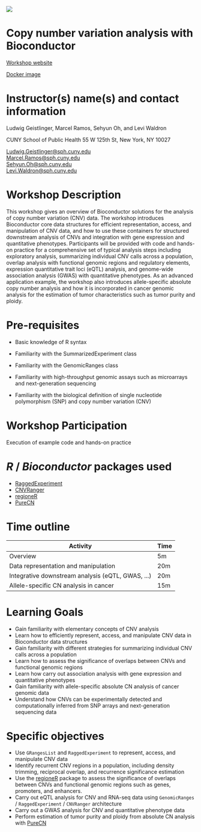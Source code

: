 ![](https://github.com/waldronlab/CNVWorkshop/workflows/.github/workflows/basic_checks.yaml/badge.svg)

# Copy number variation analysis with Bioconductor

[Workshop website](https://waldronlab.github.io/CNVWorkshop)

[Docker image](https://hub.docker.com/repository/docker/ludwigg/cnvworkshop)

# Instructor(s) name(s) and contact information

Ludwig Geistlinger, Marcel Ramos, Sehyun Oh, and Levi Waldron

CUNY School of Public Health
55 W 125th St, New York, NY 10027

Ludwig.Geistlinger@sph.cuny.edu  
Marcel.Ramos@sph.cuny.edu   
Sehyun.Oh@sph.cuny.edu   
Levi.Waldron@sph.cuny.edu   

# Workshop Description

This workshop gives an overview of Bioconductor solutions for the analysis of 
copy number variation (CNV) data. 
The workshop introduces Bioconductor core data structures for efficient 
representation, access, and manipulation of CNV data, and how to use these
containers for structured downstream analysis of CNVs and integration with gene 
expression and quantitative phenotypes. 
Participants will be provided with code and hands-on practice for a comprehensive 
set of typical analysis steps including exploratory analysis, summarizing individual 
CNV calls across a population, overlap analysis with functional genomic regions 
and regulatory elements, expression quantitative trait loci (eQTL) analysis, 
and genome-wide association analysis (GWAS) with quantitative phenotypes.
As an advanced application example, the workshop also introduces allele-specific 
absolute copy number analysis and how it is incorporated in cancer genomic analysis 
for the estimation of tumor characteristics such as tumor purity and ploidy. 

# Pre-requisites

* Basic knowledge of R syntax
* Familiarity with the SummarizedExperiment class
* Familiarity with the GenomicRanges class

* Familiarity with high-throughput genomic assays such as microarrays and 
  next-generation sequencing
* Familiarity with the biological definition of single nucleotide polymorphism 
  (SNP) and copy number variation (CNV) 

# Workshop Participation

Execution of example code and hands-on practice

# _R_ / _Bioconductor_ packages used

* [RaggedExperiment](http://bioconductor.org/packages/RaggedExperiment)
* [CNVRanger](http://bioconductor.org/packages/CNVRanger)
* [regioneR](http://bioconductor.org/packages/regioneR)
* [PureCN](http://bioconductor.org/packages/PureCN)

# Time outline

| Activity                                              | Time |
|-------------------------------------------------------|------|
| Overview                                              | 5m   |
| Data representation and manipulation                  | 20m  |
| Integrative downstream analysis (eQTL, GWAS, ...)     | 20m  |
| Allele-specific CN analysis in cancer                 | 15m  |


# Learning Goals

* Gain familiarity with elementary concepts of CNV analysis
* Learn how to efficiently represent, access, and manipulate CNV data 
  in Bioconductor data structures
* Gain familiarity with different strategies for summarizing individual CNV
  calls across a population
* Learn how to assess the significance of overlaps between CNVs and functional
  genomic regions
* Learn how carry out association analysis with gene expression and quantitative
  phenotypes
* Gain familiarity with allele-specific absolute CN analysis of cancer genomic data 
* Understand how CNVs can be experimentally detected and computationally inferred
  from SNP arrays and next-generation sequencing data
 
# Specific objectives

* Use `GRangesList` and `RaggedExperiment` to represent, access, and 
  manipulate CNV data 
* Identify recurrent CNV regions in a population,
  including density trimming, reciprocal overlap, and recurrence significance estimation
* Use the [regioneR](http://bioconductor.org/packages/regioneR) package
  to assess the significance of overlaps between CNVs and functional genomic regions
  such as genes, promoters, and enhancers.
* Carry out eQTL analysis for CNV and RNA-seq data using `GenomicRanges` / `RaggedExperiment` / `CNVRanger` architecture
* Carry out a GWAS analysis for CNV and quantitative phenotype data
* Perform estimation of tumor purity and ploidy from absolute CN analysis with 
  [PureCN](http://bioconductor.org/packages/PureCN)
  

